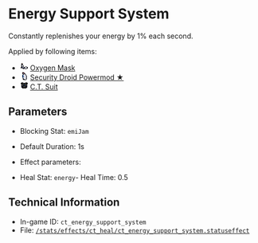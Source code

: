 # Energy Support System

Constantly replenishes your energy by 1% each second.

Applied by following items:

- <img src="https://raw.githubusercontent.com/Ceterai/Enternia/main/items/armors/alta/other/oxygen_mask/icon.png" alt="Oxygen Mask icon" loading="lazy" height=16px width="auto" /> [Oxygen Mask](https://ceterai.github.io/MyEnternia/Wiki/OxygenMask)
- <img src="https://raw.githubusercontent.com/Ceterai/Enternia/main/items/armors/alta/tier4/security/droid_back/icon.png" alt="Security Droid Powermod ★ icon" loading="lazy" height=16px width="auto" /> [Security Droid Powermod ★](https://ceterai.github.io/MyEnternia/Wiki/SecurityDroidPowermod)
- <img src="https://raw.githubusercontent.com/Ceterai/Enternia/main/items/armors/alta/tier6/ceterai/chest/icon.png" alt="C.T. Suit icon" loading="lazy" height=16px width="auto" /> [C.T. Suit](https://ceterai.github.io/MyEnternia/Wiki/C.T.Suit)

## Parameters

- Blocking Stat: `emiJam`
- Default Duration: 1s
- Effect parameters: 

- Heal Stat: `energy`- Heal Time: 0.5

## Technical Information

- In-game ID: `ct_energy_support_system`
- File: [`/stats/effects/ct_heal/ct_energy_support_system.statuseffect`](https://github.com/Ceterai/Enternia/blob/main/stats/effects/ct_heal/ct_energy_support_system.statuseffect)
